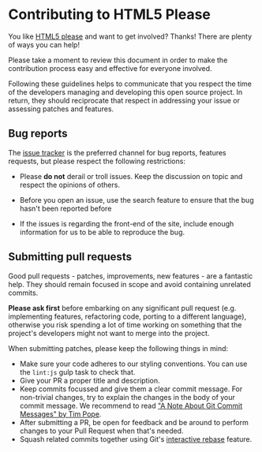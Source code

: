 # Contributing to HTML5 Please

You like [HTML5 please](https://html5please.com) and want to get involved?
Thanks! There are plenty of ways you can help!

Please take a moment to review this document in order to make the contribution
process easy and effective for everyone involved.

Following these guidelines helps to communicate that you respect the time of
the developers managing and developing this open source project. In return,
they should reciprocate that respect in addressing your issue or assessing
patches and features.

## Bug reports

The [issue tracker](https://github.com/h5bp/html5please/issues) is
the preferred channel for bug reports, features requests, but please respect 
the following restrictions:

* Please **do not** derail or troll issues. Keep the discussion on topic and
  respect the opinions of others.

* Before you open an issue, use the search feature to ensure that the bug hasn't
  been reported before

* If the issues is regarding the front-end of the site, include enough information
  for us to be able to reproduce the bug.

## Submitting pull requests

Good pull requests - patches, improvements, new features - are a fantastic
help. They should remain focused in scope and avoid containing unrelated
commits.

**Please ask first** before embarking on any significant pull request (e.g.
implementing features, refactoring code, porting to a different language),
otherwise you risk spending a lot of time working on something that the
project's developers might not want to merge into the project.

When submitting patches, please keep the following things in mind:

* Make sure your code adheres to our styling conventions. You can use the 
  `lint:js` gulp task to check that.
* Give your PR a proper title and description.
* Keep commits focussed and give them a clear commit message. For non-trivial
  changes, try to explain the changes in the body of your commit message.
  We recommend to read ["A Note About Git Commit Messages" by Tim Pope](http://tbaggery.com/2008/04/19/a-note-about-git-commit-messages.html).
* After submitting a PR, be open for feedback and be around to perform changes 
  to your Pull Request when that's needed.
* Squash related commits together using Git's
  [interactive rebase](https://help.github.com/articles/about-git-rebase)
  feature.
